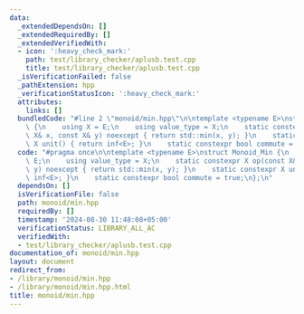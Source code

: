 ```yaml
---
data:
  _extendedDependsOn: []
  _extendedRequiredBy: []
  _extendedVerifiedWith:
  - icon: ':heavy_check_mark:'
    path: test/library_checker/aplusb.test.cpp
    title: test/library_checker/aplusb.test.cpp
  _isVerificationFailed: false
  _pathExtension: hpp
  _verificationStatusIcon: ':heavy_check_mark:'
  attributes:
    links: []
  bundledCode: "#line 2 \"monoid/min.hpp\"\n\ntemplate <typename E>\nstruct Monoid_Min\
    \ {\n    using X = E;\n    using value_type = X;\n    static constexpr X op(const\
    \ X& x, const X& y) noexcept { return std::min(x, y); }\n    static constexpr\
    \ X unit() { return inf<E>; }\n    static constexpr bool commute = true;\n};\n"
  code: "#pragma once\n\ntemplate <typename E>\nstruct Monoid_Min {\n    using X =\
    \ E;\n    using value_type = X;\n    static constexpr X op(const X& x, const X&\
    \ y) noexcept { return std::min(x, y); }\n    static constexpr X unit() { return\
    \ inf<E>; }\n    static constexpr bool commute = true;\n};\n"
  dependsOn: []
  isVerificationFile: false
  path: monoid/min.hpp
  requiredBy: []
  timestamp: '2024-08-30 11:48:08+05:00'
  verificationStatus: LIBRARY_ALL_AC
  verifiedWith:
  - test/library_checker/aplusb.test.cpp
documentation_of: monoid/min.hpp
layout: document
redirect_from:
- /library/monoid/min.hpp
- /library/monoid/min.hpp.html
title: monoid/min.hpp
---
```

